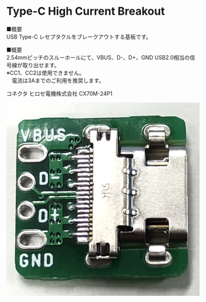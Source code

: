 # Type-C High Current Breakout
■概要  
USB Type-C レセプタクルをブレークアウトする基板です。  
  
■概要  
2.54mmピッチのスルーホールにて、VBUS、D-、D+、GND USB2.0相当の信号線が取り出せます。  
※CC1、CC2は使用できません。  
　電流は3Aまでのご利用を推奨します。  
   
コネクタ ヒロセ電機株式会社 CX70M-24P1  

![PCB](https://github.com/od1969/Type_C_HC_Breakout/blob/master/Type-C%20High%20Current%20Breakout.png)  
